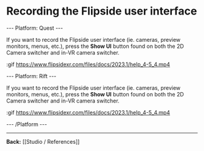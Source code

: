 # Recording the Flipside user interface

--- Platform: Quest ---

If you want to record the Flipside user interface (ie. cameras, preview monitors, menus, etc.), press the **Show UI** button found on both the 2D Camera switcher and in-VR camera switcher.

:gif https://www.flipsidexr.com/files/docs/2023.1/help_4-5_4.mp4

--- Platform: Rift ---

If you want to record the Flipside user interface (ie. cameras, preview monitors, menus, etc.), press the **Show UI** button found on both the 2D Camera switcher and in-VR camera switcher.

:gif https://www.flipsidexr.com/files/docs/2023.1/help_4-5_4.mp4

--- /Platform ---

---

**Back:** [[Studio / References]]

